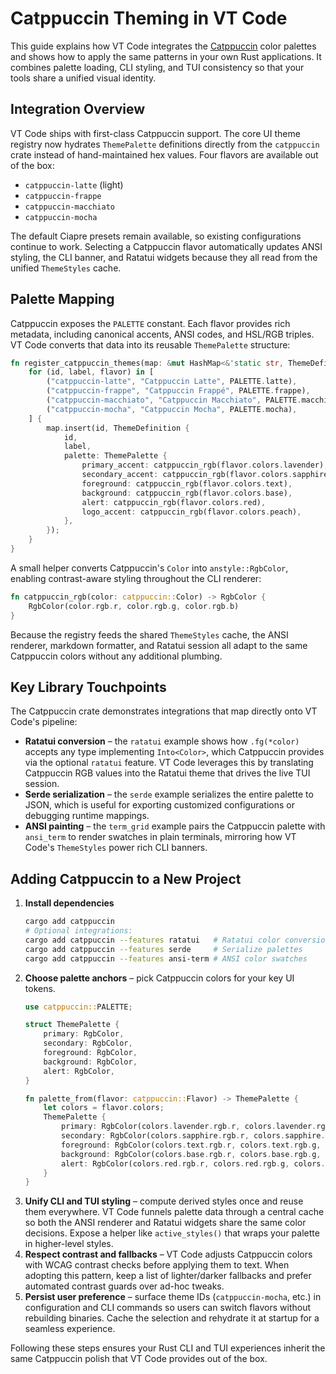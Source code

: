 # Catppuccin Theming in VT Code

This guide explains how VT Code integrates the [Catppuccin](https://github.com/catppuccin/rust)
color palettes and shows how to apply the same patterns in your own Rust
applications. It combines palette loading, CLI styling, and TUI consistency so
that your tools share a unified visual identity.

## Integration Overview

VT Code ships with first-class Catppuccin support. The core UI theme registry now
hydrates `ThemePalette` definitions directly from the `catppuccin` crate instead
of hand-maintained hex values. Four flavors are available out of the box:

- `catppuccin-latte` (light)
- `catppuccin-frappe`
- `catppuccin-macchiato`
- `catppuccin-mocha`

The default Ciapre presets remain available, so existing configurations continue
to work. Selecting a Catppuccin flavor automatically updates ANSI styling, the
CLI banner, and Ratatui widgets because they all read from the unified
`ThemeStyles` cache.

## Palette Mapping

Catppuccin exposes the `PALETTE` constant. Each flavor provides rich metadata,
including canonical accents, ANSI codes, and HSL/RGB triples. VT Code converts
that data into its reusable `ThemePalette` structure:

```rust
fn register_catppuccin_themes(map: &mut HashMap<&'static str, ThemeDefinition>) {
    for (id, label, flavor) in [
        ("catppuccin-latte", "Catppuccin Latte", PALETTE.latte),
        ("catppuccin-frappe", "Catppuccin Frappé", PALETTE.frappe),
        ("catppuccin-macchiato", "Catppuccin Macchiato", PALETTE.macchiato),
        ("catppuccin-mocha", "Catppuccin Mocha", PALETTE.mocha),
    ] {
        map.insert(id, ThemeDefinition {
            id,
            label,
            palette: ThemePalette {
                primary_accent: catppuccin_rgb(flavor.colors.lavender),
                secondary_accent: catppuccin_rgb(flavor.colors.sapphire),
                foreground: catppuccin_rgb(flavor.colors.text),
                background: catppuccin_rgb(flavor.colors.base),
                alert: catppuccin_rgb(flavor.colors.red),
                logo_accent: catppuccin_rgb(flavor.colors.peach),
            },
        });
    }
}
```

A small helper converts Catppuccin's `Color` into `anstyle::RgbColor`, enabling
contrast-aware styling throughout the CLI renderer:

```rust
fn catppuccin_rgb(color: catppuccin::Color) -> RgbColor {
    RgbColor(color.rgb.r, color.rgb.g, color.rgb.b)
}
```

Because the registry feeds the shared `ThemeStyles` cache, the ANSI renderer,
markdown formatter, and Ratatui session all adapt to the same Catppuccin colors
without any additional plumbing.

## Key Library Touchpoints

The Catppuccin crate demonstrates integrations that map directly onto VT Code's
pipeline:

- **Ratatui conversion** – the `ratatui` example shows how `.fg(*color)` accepts
  any type implementing `Into<Color>`, which Catppuccin provides via the optional
  `ratatui` feature. VT Code leverages this by translating Catppuccin RGB values
  into the Ratatui theme that drives the live TUI session.
- **Serde serialization** – the `serde` example serializes the entire palette to
  JSON, which is useful for exporting customized configurations or debugging
  runtime mappings.
- **ANSI painting** – the `term_grid` example pairs the Catppuccin palette with
  `ansi_term` to render swatches in plain terminals, mirroring how VT Code's
  `ThemeStyles` power rich CLI banners.

## Adding Catppuccin to a New Project

1. **Install dependencies**
   ```bash
   cargo add catppuccin
   # Optional integrations:
   cargo add catppuccin --features ratatui   # Ratatui color conversions
   cargo add catppuccin --features serde     # Serialize palettes
   cargo add catppuccin --features ansi-term # ANSI color swatches
   ```
2. **Choose palette anchors** – pick Catppuccin colors for your key UI tokens.
   ```rust
   use catppuccin::PALETTE;

   struct ThemePalette {
       primary: RgbColor,
       secondary: RgbColor,
       foreground: RgbColor,
       background: RgbColor,
       alert: RgbColor,
   }

   fn palette_from(flavor: catppuccin::Flavor) -> ThemePalette {
       let colors = flavor.colors;
       ThemePalette {
           primary: RgbColor(colors.lavender.rgb.r, colors.lavender.rgb.g, colors.lavender.rgb.b),
           secondary: RgbColor(colors.sapphire.rgb.r, colors.sapphire.rgb.g, colors.sapphire.rgb.b),
           foreground: RgbColor(colors.text.rgb.r, colors.text.rgb.g, colors.text.rgb.b),
           background: RgbColor(colors.base.rgb.r, colors.base.rgb.g, colors.base.rgb.b),
           alert: RgbColor(colors.red.rgb.r, colors.red.rgb.g, colors.red.rgb.b),
       }
   }
   ```
3. **Unify CLI and TUI styling** – compute derived styles once and reuse them
   everywhere. VT Code funnels palette data through a central cache so both the
   ANSI renderer and Ratatui widgets share the same color decisions. Expose a
   helper like `active_styles()` that wraps your palette in higher-level styles.
4. **Respect contrast and fallbacks** – VT Code adjusts Catppuccin colors with
   WCAG contrast checks before applying them to text. When adopting this pattern,
   keep a list of lighter/darker fallbacks and prefer automated contrast guards
   over ad-hoc tweaks.
5. **Persist user preference** – surface theme IDs (`catppuccin-mocha`, etc.) in
   configuration and CLI commands so users can switch flavors without rebuilding
   binaries. Cache the selection and rehydrate it at startup for a seamless
   experience.

Following these steps ensures your Rust CLI and TUI experiences inherit the same
Catppuccin polish that VT Code provides out of the box.

